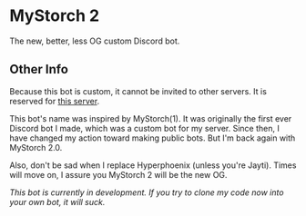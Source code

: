 # MyStorch 2
The new, better, less OG custom Discord bot.

## Other Info
Because this bot is custom, it cannot be invited to other servers. It is reserved for [this server](https://discord.gg/kF9KuFN). 

This bot's name was inspired by MyStorch(1). It was originally the first ever Discord bot I made, which was a custom bot for my server. Since then, I have changed my action toward making public bots. But I'm back again with MyStorch 2.0.

Also, don't be sad when I replace Hyperphoenix (unless you're Jayti). Times will move on, I assure you MyStorch 2 will be the new OG.

*This bot is currently in development. If you try to clone my code now into your own bot, it will suck.*
